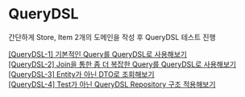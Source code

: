 # QueryDSL

간단하게 Store, Item 2개의 도메인을 작성 후 QueryDSL 테스트 진행

[[QueryDSL-1] 기본적인 Query를 QueryDSL로 사용해보기](https://velog.io/@solchan/Spring-QueryDSL-%EC%82%AC%EC%9A%A9%ED%95%B4%EB%B3%B4%EA%B8%B0)  
[[QueryDSL-2] Join을 통한 좀 더 복잡한 Query를 QueryDSL로 사용해보기]()  
[[QueryDSL-3] Entity가 아닌 DTO로 조회해보기]()  
[[QueryDSL-4] Test가 아닌 QueryDSL Repository 구조 적용해보기]()
